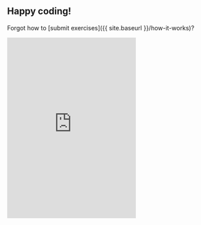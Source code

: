## Happy coding!

Forgot how to [submit exercises]({{ site.baseurl }}/how-it-works)?

<div class="boxframe"><iframe src="http://docs.google.com/forms/d/1WukNfdIjINTKLJRIcKJ6pmMbfd9A3PXqhOVpWRhlRF4/viewform?embedded=true" height="420px" frameborder="0" marginheight="0" marginwidth="0" scrolling="no">Loading...</iframe></div>
